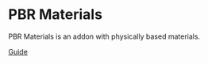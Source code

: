 # PBR Materials
PBR Materials is an addon with physically based materials.

[Guide](https://3d-wolf.com/products/materials)
